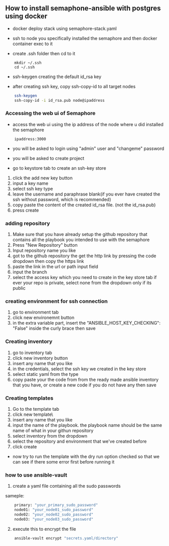 ## How to install semaphone-ansible with postgres using docker

- docker deploy stack using semaphore-stack.yaml

- ssh to node you specifically installed the semaphore and then docker container exec to it

- create .ssh folder then cd to it

```
    mkdir ~/.ssh
    cd ~/.ssh
```

- ssh-keygen creating the default id_rsa key

- after creating ssh key, copy ssh-copy-id to all target nodes

```sh
    ssh-keygen 
    ssh-copy-id -i id_rsa.pub node@ipaddress
```

### Accessing the web ui of Semaphore

- access the web ui using the ip address of the node where u did installed the semaphore

```
    ipaddress:3000
```

- you will be asked to login using "admin" user and "changeme" password

- you will be asked to create project

- go to keystore tab to create an ssh-key store

1. click the add new key button
2. input a key name
3. select ssh key type
4. leave the username and paraphrase blank(if you ever have created the ssh without password, which is recommended)
5. copy paste the content of the created id_rsa file. (not the id_rsa.pub)
6. press create

### adding repository

1. Make sure that you have already setup the github repository that contains all the playbook you intended to use with the semaphore
2. Press "New Repository" button
3. Input repository name you like
4. got to the github repository the get the http link by pressing the code dropdown then copy the https link
5. paste the link in the url or path input field
6. input the branch 
7. select the access key which you need to create in the key store tab if ever your repo is private, select none from the dropdown only if its public

### creating environment for ssh connection

1. go to environment tab
2. click new environemnt button
3. in the extra variable part, insert the  "ANSIBLE_HOST_KEY_CHECKING": "False" inside the curly brace then save

### Creating inventory

1. go to inventory tab
2. click new inventory button
3. insert any name that you like
4. in the credentials, select the ssh key we created in the key store
5. select static yaml from the type
6. copy paste your the code from from the ready made ansible inventory that you have, or create a new code if you do not have any then save

### Creating templates

1. Go to the template tab
2. click new template\
3. insert any name that you like
4. input the name of the playbook. the playbook name should be the same name of what in your githun repository
5. select inventory from the dropdown
6. select the repository and environment that we've created before
7. click create

-  now try to run the template with the dry run option checked so that we can see if there some error first before running it 


### how to use ansible-vault

1. create a yaml file containing all the sudo passwords

sameple:
```sh
    primary: "your_primary_sudo_password"
    node01: "your_node01_sudo_password"
    node02: "your_node02_sudo_password"
    node03: "your_node03_sudo_password"
```

2. execute this to encrypt the file

```sh
    ansible-vault encrypt "secrets.yaml/directory"
```

